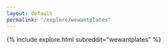 ```yaml
---
layout: default
permalink: "/explore/wewantplates"
---
```


<link rel="stylesheet" type="text/css" href="/static/css/explore.css">
{% include explore.html subreddit="wewantplates" %}
